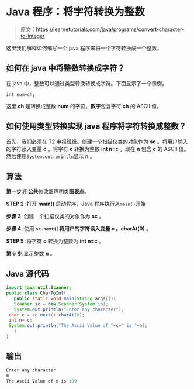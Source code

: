 # Java 程序：将字符转换为整数

> 原文：<https://learnetutorials.com/java/programs/convert-character-to-integer>

这里我们解释如何编写一个 java 程序来将一个字符转换成一个整数。

## 如何在 java 中将整数转换成字符？

在 java 中，整数可以通过类型转换转换成字符。下面显示了一个示例。

`int num=ch;`

这里 **ch** 是转换成整数 **num** 的字符。**数字**包含字符 **ch** 的 ASCII 值。

## 如何使用类型转换实现 java 程序将字符转换成整数？

首先，我们必须在 T2 申报班级。创建一个扫描仪类的对象作为 **sc** 。将用户输入的字符读入变量 **c** 。将字符 **c** 转换为整数 **int n=c** 。现在 **n** 包含 **c** 的 ASCII 值。然后使用`System.out.println`显示 **n** 。

## 算法

**第一步**:用**公共**修改器声明类**图表点**。

**STEP 2** :打开 **main()** 启动程序，Java 程序执行从`main()`开始

**步骤 3** :创建一个扫描仪类的对象作为 **sc** 。

**步骤 4** :使用 **`sc.next()`将用户的字符读入变量 **c** 。charAt(0)** 。

**STEP 5** :将字符 **c** 转换为整数为 **int n=c** 。

**第 6 步**:显示整数 **n** 。

## Java 源代码

```java
import java.util.Scanner;
public class CharToInt{  
   public static void main(String args[]){  
   Scanner sc = new Scanner(System.in);
   System.out.println("Enter any character");
 char c = sc.next().charAt(0);   
 int n= c;
 System.out.println("The Ascii Value of "+c+" is "+n);  
   }
}

```

## 输出

```java
Enter any character
m
The Ascii Value of m is 109
```